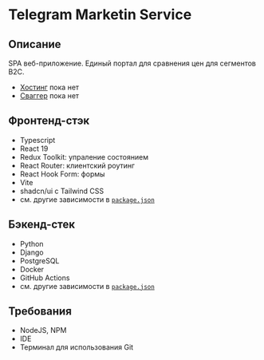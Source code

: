 # Telegram Marketin Service

## Описание

SPA веб-приложение. Единый портал для сравнения цен для сегментов B2C.

- [Хостинг](Ссылка) пока нет
- [Сваггер](Ссылка) пока нет

## Фронтенд-стэк

- Typescript
- React 19
- Redux Toolkit: упраление состоянием
- React Router: клиентский роутинг
- React Hook Form: формы
- Vite
- shadcn/ui с Tailwind СSS
- см. другие зависимости в [`package.json`](package.json)

## Бэкенд-стек

- Python
- Django
- PostgreSQL
- Docker 
- GitHub Actions
- см. другие зависимости в [`package.json`](package.json)

## Требования


- NodeJS, NPM
- IDE
- Терминал для использования Git
